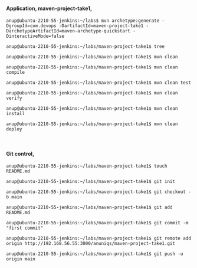 #### Application, maven-project-take1, 

`anup@ubuntu-2210-55-jenkins:~/labs$ mvn archetype:generate -DgroupId=com.devops -DartifactId=maven-project-take1 -DarchetypeArtifactId=maven-archetype-quickstart -DinteractiveMode=false`

`anup@ubuntu-2210-55-jenkins:~/labs/maven-project-take1$ tree`

`anup@ubuntu-2210-55-jenkins:~/labs/maven-project-take1$ mvn clean`

`anup@ubuntu-2210-55-jenkins:~/labs/maven-project-take1$ mvn clean compile`

`anup@ubuntu-2210-55-jenkins:~/labs/maven-project-take1$ mvn clean test`

`anup@ubuntu-2210-55-jenkins:~/labs/maven-project-take1$ mvn clean verify `

`anup@ubuntu-2210-55-jenkins:~/labs/maven-project-take1$ mvn clean install`

`anup@ubuntu-2210-55-jenkins:~/labs/maven-project-take1$ mvn clean deploy`

<br>

#### Git control,

`anup@ubuntu-2210-55-jenkins:~/labs/maven-project-take1$ touch README.md`

`anup@ubuntu-2210-55-jenkins:~/labs/maven-project-take1$ git init`

`anup@ubuntu-2210-55-jenkins:~/labs/maven-project-take1$ git checkout -b main`

`anup@ubuntu-2210-55-jenkins:~/labs/maven-project-take1$ git add README.md`

`anup@ubuntu-2210-55-jenkins:~/labs/maven-project-take1$ git commit -m "first commit"`

`anup@ubuntu-2210-55-jenkins:~/labs/maven-project-take1$ git remote add origin http://192.168.56.55:3000/anuniqs/maven-project-take1.git`

`anup@ubuntu-2210-55-jenkins:~/labs/maven-project-take1$ git push -u origin main`

<br>
<br>
<br>

